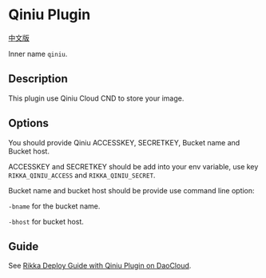 # Qiniu Plugin

[中文版][version-zh]

Inner name `qiniu`.

## Description

This plugin use Qiniu Cloud CND to store your image.

## Options

You should provide Qiniu ACCESSKEY, SECRETKEY, Bucket name and Bucket host.

ACCESSKEY and SECRETKEY should be add into your env variable, use key `RIKKA_QINIU_ACCESS` and `RIKKA_QINIU_SECRET`.

Bucket name and bucket host should be provide use command line option:

`-bname` for the bucket name.

`-bhost` for bucket host.

## Guide

See [Rikka Deploy Guide with Qiniu Plugin on DaoCloud][qiniu-plugin-guide].

[version-zh]: https://github.com/7sDream/rikka/blob/master/plugins/qiniu/README.zh.md
[qiniu-plugin-guide]: https://github.com/7sDream/rikka/wiki/%E4%BD%BF%E7%94%A8%E4%B8%83%E7%89%9B%E4%BA%91%E6%8F%92%E4%BB%B6

